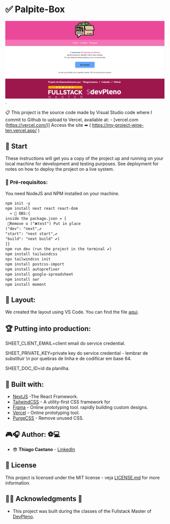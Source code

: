# ✅ Palpite-Box


![Welcome](/print.png.png?raw=true).

📋 This project is the source code made by Visual Studio code where I commit to Github to upload to Vercel, available at:  - [vercel.com (https://vercel.com/)] Access the site ➡ ( https://my-project-wine-ten.vercel.app/ )



## 🎉 Start

These instructions will get you a copy of the project up and running on your local machine for development and testing purposes. See deployment for notes on how to deploy the project on a live system.

### 📝 Pré-requisitos:

You need NodeJS and NPM installed on your machine.

```
npm init -y
npm install next react react-dom 
  ↪ 🛑 OBS:{
inside the package.json = [
 📌Remove o ("❌test") Put in place 
("dev": "next",✔
"start": "next start",✔
"build": "next build" ✔)
]}
npm run dev (run the project in the terminal ✔)
npm install tailwindcss 
npx tailwindcss init
npm install postcss-import
npm install autoprefixer
npm install google-spreadsheet
npm install swr
npm install moment

```

## 📁 Layout:

We created the layout using VS Code. You can find the file [aqui](https://code.visualstudio.com/).

## 🏆 Putting into production:

SHEET_CLIENT_EMAIL=client email do service credential.

SHEET_PRIVATE_KEY=private key do service credential - lembrar de substituir \n por quebras de linha e de codificar em base 64.

SHEET_DOC_ID=id da planilha.

## 📢 Built with:

* [NextJS](https://nextjs.org/) -The React Framework.
* [TailwindCSS](https://tailwindcss.com/) - A utility-first CSS framework for
* [Figma](https://www.figma.com/) - Online prototyping tool.
rapidly building custom designs.
* [Vercel](https://vercel.com/) - Online prototyping tool.
* [PurgeCSS](https://purgecss.com/) - Remove unused CSS. 

## 🎮🎧 Author: ⚽💻 

* 😎 **Thiago Caetano** - [LinkedIn](https://www.linkedin.com/in/thiagocb2-developer-fullstack/)

## 🧾 License

This project is licensed under the MIT license - veja [LICENSE.md](LICENSE.md) for more information.

## 👨‍🎓 Acknowledgments 🎉

* This project was built during the classes of the Fullstack Master of [DevPleno](https://devpleno.com).
